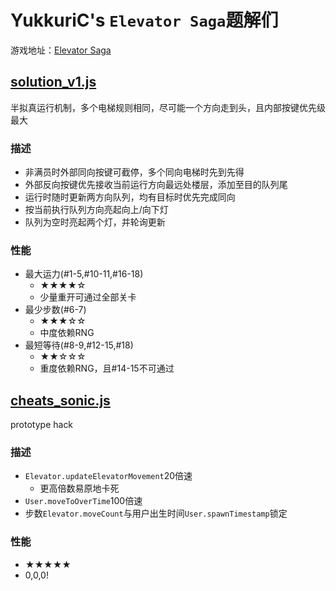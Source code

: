 # YukkuriC's `Elevator Saga`题解们
游戏地址：[Elevator Saga](https://play.elevatorsaga.com/)

## [solution_v1.js](./solution_v1.js)
半拟真运行机制，多个电梯规则相同，尽可能一个方向走到头，且内部按键优先级最大
### 描述
* 非满员时外部同向按键可截停，多个同向电梯时先到先得
* 外部反向按键优先接收当前运行方向最远处楼层，添加至目的队列尾
* 运行时随时更新两方向队列，均有目标时优先完成同向
* 按当前执行队列方向亮起向上/向下灯
* 队列为空时亮起两个灯，并轮询更新
### 性能
* 最大运力(#1-5,#10-11,#16-18)
    * ★★★★☆
    * 少量重开可通过全部关卡
* 最少步数(#6-7)
    * ★★★☆☆
    * 中度依赖RNG
* 最短等待(#8-9,#12-15,#18)
    * ★★☆☆☆
    * 重度依赖RNG，且#14-15不可通过

## [cheats_sonic.js](./cheats_sonic.js)
prototype hack
### 描述
* `Elevator.updateElevatorMovement`20倍速
    * 更高倍数易原地卡死
* `User.moveToOverTime`100倍速
* 步数`Elevator.moveCount`与用户出生时间`User.spawnTimestamp`锁定
### 性能
* ★★★★★
* 0,0,0!